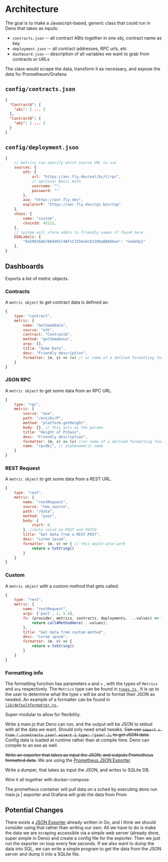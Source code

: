# Architecture 

The goal is to make a Javascript-based, generic class that could run in Deno that takes as inputs:

* `contracts.json` -- all contract ABIs together in one obj, contract name as key
* `deployment.json` -- all contract addresses, RPC urls, etc
* `dashboard.json` -- description of all variables we want to grab from contracts or URLs

The class would scrape the data, transform it as necessary, and expose the data for Prometheum/Grafana

## `config/contracts.json`

```json
{
  "ContractA": {
    "abi": [ ... ]
  },
  "ContractB": {
    "abi": [ ... ]
  }
}
```

## `config/deployment.json`

```js
{
    // metrics can specify which source URL to use
    sources: {
        eth: {
            url: "https://anr.fly.dev/ext/bc/C/rpc",
            // optional Basic Auth
            username: "",
            password: ""
        },
        ava: "https://anr.fly.dev",
        explorerP: "https://anr.fly.dev/cgi-bin/txp"
    },
    chain: {
        name: "custom",
        chainId: 43112,
    },
    // system will xform addrs to friendly names if found here
    EOALabels: {
        "0xE992bAb78A4901f4AF1C3356a9c6310Da0BA8bee": "nodeOp1"
    },
}
```

## Dashboards

Exports a list of metric objects.

### Contracts

A `metric object` to get contract data is defined as:

```js
{
    type: "contract",
    metric: {
        name: "GetSomeData",
        source: "eth",
        contract: "ContractA",
        method: "getSomeData",
        args: [],
        title: "Some Data",
        desc: "Friendly description",
        formatter: (m, v) => (v) // or name of a defined formatting function
    }
}
```

### JSON RPC

A `metric object` to get some data from an RPC URL.

```js
{
    type: "rpc",
    metric: {
        source: "ava",
        path: "/ext/bc/P",
        method: "platform.getHeight",
        body: {}, // this acts as the params
        title: "Height of Pchain",
        desc: "Friendly description",
        formatter: (m, v) => (v) //or name of a defined formatting function
        name: "rpcObj", // alphanumeric name
    }
}
```

### REST Request

A `metric object` to get some data from a REST URL.

```js
{
    type: "rest",
    metric: {
        name: "restRequest",
        source: "new_source",
        path: "/data",
        method: "post",
        body: {
            start: 0
        }, //only valid on POST and PATCH
        title: "Get data from a REST POST",
        desc: "Lorem ipsum",
        formatter: (m, v) => { // this would also work
            return v.toString()
        }
    }
}
```

### Custom

A `metric object` with a custom method that gets called.

```js
{
    type: "rest",
    metric: {
        name: "restRequest",
        args: ['post', 1, 5.4],
        fn: (provider, metrics, contracts, deployments, ...values) => {
            return callAMethodHere(...values);
        },
        title: "Get data from custom method",
        desc: "Lorem ipsum",
        formatter: (m, v) => {
            return v.toString()
        }
    }
}
```

### Formatting info

The formatting function has parameters `m` and `v` , with the types of `Metrics` and `any` respectively. The `Metrics` type can be found in [ `types.ts` ](https://github.com/multisig-labs/ceres/blob/main/lib/types.ts). It is up to the user to determine what the type `v` will be and to format their JSON as needed. An example of a formatter can be found in [ `lib/defaultFormatter.ts` ](https://github.com/multisig-labs/ceres/blob/main/lib/defaultFormatter.ts).

Super-modular to allow for flexibility.

Write a main.js that Deno can run, and the output will be JSON to stdout with all the data we want. Should only need small tweaks. ~~Can use `import c from "./contracts.json" assert { type: "json" };` to get JSON data.~~ Config data is loaded at runtime rather than at compile time. Deno can compile to an exe as well.

~~Write an exporter that takes as input the JSON, and outputs Prometheus formatted data.~~ We are using the [Prometheus JSON Exporter](https://github.com/prometheus-community/json_exporter#json_exporter).

Write a dumper, that takes as input the JSON, and writes to SQLite DB.

Wire it all together with docker-compose.

The prometheus container will pull data on a sched by executing deno run main.js | exporter and Grafana will grab the data from Prom

## Potential Changes

There exists a [JSON Exporter](https://github.com/prometheus-community/json_exporter#json_exporter) already written in Go, and I think we should consider using that rather than writing our own. All we have to do is make the data we are scraping accessible via a simple web server (already done, super simple in Deno) and create a config file for the exporter. Then we just run the exporter on loop every few seconds. If we also want to dump the data into SQL, we can write a simple program to get the data from the JSON server and dump it into a SQLite file.
